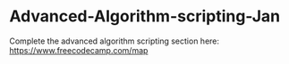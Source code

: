 # Advanced-Algorithm-scripting-Jan
Complete the advanced algorithm scripting section here: https://www.freecodecamp.com/map
